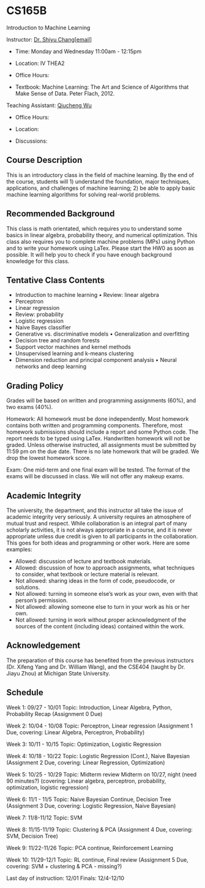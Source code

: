 # CS165B
Introduction to Machine Learning

Instructor: [Dr. Shiyu Chang](https://code-terminator.github.io)[[email](mailto:chang87@ucsb.edu)]

* Time: Monday and Wednesday 11:00am - 12:15pm

* Location: IV THEA2

* Office Hours:

* Textbook: Machine Learning: The Art and Science of Algorithms that Make Sense of Data. Peter Flach, 2012.

Teaching Assistant: [Qiucheng Wu](mailto:qiucheng@ucsb.edu)

* Office Hours:

* Location: 

* Discussions:

## Course Description
This is an introductory class in the field of machine learning. By the end of the course, students will 1) understand the foundation, major techniques, applications, and challenges of machine learning; 2) be able to apply basic machine learning algorithms for solving real-world problems. 

## Recommended Background
This class is math orientated, which requires you to understand some basics in linear algebra, probability theory, and numerical optimization. This class also requires you to complete machine problems (MPs) using Python and to write your homework using LaTex. Please start the HW0 as soon as possible. It will help you to check if you have enough background knowledge for this class.

## Tentative Class Contents
* Introduction to machine learning • Review: linear algebra
* Perceptron
* Linear regression
* Review: probability
* Logistic regression
* Naive Bayes classifier
* Generative vs. discriminative models • Generalization and overfitting
* Decision tree and random forests
* Support vector machines and kernel methods
* Unsupervised learning and k-means clustering
* Dimension reduction and principal component analysis • Neural networks and deep learning

## Grading Policy
Grades will be based on written and programming assignments (60%), and two exams (40%).

Homework: All homework must be done independently. Most homework contains both written and programming components. Therefore, most homework submissions should include a report and some Python code. The report needs to be typed using LaTex. Handwritten homework will not be graded. Unless otherwise instructed, all assignments must be submitted by 11:59 pm on the due date. There is no late homework that will be graded. We drop the lowest homework score.

Exam: One mid-term and one final exam will be tested. The format of the exams will be discussed in class. We will not offer any makeup exams.

## Academic Integrity
The university, the department, and this instructor all take the issue of academic integrity very seriously. A university requires an atmosphere of mutual trust and respect. While collaboration is an integral part of many scholarly activities, it is not always appropriate in a course, and it is never appropriate unless due credit is given to all participants in the collaboration. This goes for both ideas and programming or other work. Here are some examples:
* Allowed: discussion of lecture and textbook materials.
* Allowed: discussion of how to approach assignments, what techniques to consider, what textbook or lecture material is relevant.
* Not allowed: sharing ideas in the form of code, pseudocode, or solutions.
* Not allowed: turning in someone else’s work as your own, even with that person’s permission.
* Not allowed: allowing someone else to turn in your work as his or her own.
* Not allowed: turning in work without proper acknowledgment of the sources of the content (including ideas) contained within the work.


## Acknowledgement
The preparation of this course has benefited from the previous instructors (Dr. Xifeng Yang and Dr. William Wang), and the CSE404 (taught by Dr. Jiayu Zhou) at Michigan State University.

## Schedule
Week 1: 09/27 - 10/01 
Topic: Introduction, Linear Algebra, Python, Probability Recap
(Assignment 0 Due)

Week 2: 10/04 - 10/08
Topic: Perceptron, Linear regression
(Assignment 1 Due, covering: Linear Algebra, Perceptron, Probability)

Week 3: 10/11 - 10/15
Topic: Optimization, Logistic Regression

Week 4: 10/18 - 10/22
Topic: Logistic Regression (Cont.), Naive Bayesian
(Assignment 2 Due, covering: Linear Regression, Optimization)

Week 5: 10/25 - 10/29
Topic: Midterm review
Midterm on 10/27, night (need 90 minutes?) (covering: Linear algebra, perceptron, probability, optimization, logistic regression)

Week 6: 11/1 - 11/5
Topic: Naive Bayesian Continue, Decision Tree 
(Assignment 3 Due, covering: Logistic Regression, Naive Bayesian)

Week 7: 11/8-11/12
Topic: SVM

Week 8: 11/15-11/19
Topic: Clustering & PCA
(Assignment 4 Due, covering: SVM, Decision Tree)

Week 9: 11/22-11/26
Topic: PCA continue, Reinforcement Learning

Week 10: 11/29-12/1
Topic: RL continue, Final review
(Assignment 5 Due, covering: SVM + clustering & PCA - missing?)

Last day of instruction: 12/01
Finals: 12/4-12/10







